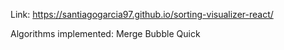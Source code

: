 Link: https://santiagogarcia97.github.io/sorting-visualizer-react/

Algorithms implemented:
	Merge
	Bubble
	Quick
